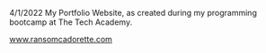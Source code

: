 4/1/2022
My Portfolio Website, as created during my programming bootcamp at The Tech Academy.

www.ransomcadorette.com
